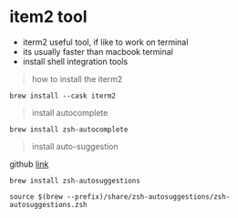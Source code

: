 
# item2 tool

- iterm2 useful tool, if like to work on terminal
- its usually faster than macbook terminal
- install shell integration tools


> how to install the iterm2
```
brew install --cask iterm2
```


> install autocomplete

```
brew install zsh-autocomplete
```

> install auto-suggestion

github [link](https://github.com/zsh-users/zsh-autosuggestions/blob/master/INSTALL.md)



```
brew install zsh-autosuggestions
```

```
source $(brew --prefix)/share/zsh-autosuggestions/zsh-autosuggestions.zsh
```
